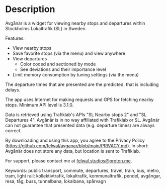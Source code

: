 # Description

Avgånär is a widget for viewing nearby stops and departures within Stockholms Lokaltrafik (SL) in Sweden.

Features:

- View nearby stops
- Save favorite stops (via the menu) and view anywhere
- View departures
  - Color coded and sectioned by mode
  - See deviations and their importance level
- Limit memory consumption by tuning settings (via the menu)

The departure times that are presented are the predicted, that is including delays.

The app uses Internet for making requests and GPS for fetching nearby stops. Minimum API level is 3.1.0.

Data is retrieved using Trafiklab's APIs "SL Nearby stops 2" and "SL Departures 4". Avgånär is in no way affiliated with Trafiklab or SL. Avgånär can not guarantee that presented data (e.g. departure times) are always correct.

By downloading and using this app, you agree to the Privacy Policy (https://github.com/felwal/avganar/blob/main/PRIVACY.md). In short: Avgånär does not store any data, but location is sent to Trafiklab.

For support, please contact me at felwal.studios@proton.me.

Keywords: public transport, commute, departures, travel, train, bus, metro, tram, light rail; kollektivtrafik, lokaltrafik, kommunaltrafik, pendel, avgångar, resa, tåg, buss, tunnelbana, lokalbana, spårvagn
